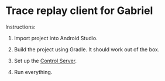 # Trace replay client for Gabriel

Instructions:

1. Import project into Android Studio.

2. Build the project using Gradle. It should work out of the box.

3. Set up the [Control Server](https://github.com/molguin92/GabrielClientEmulatorControl).

4. Run everything.
